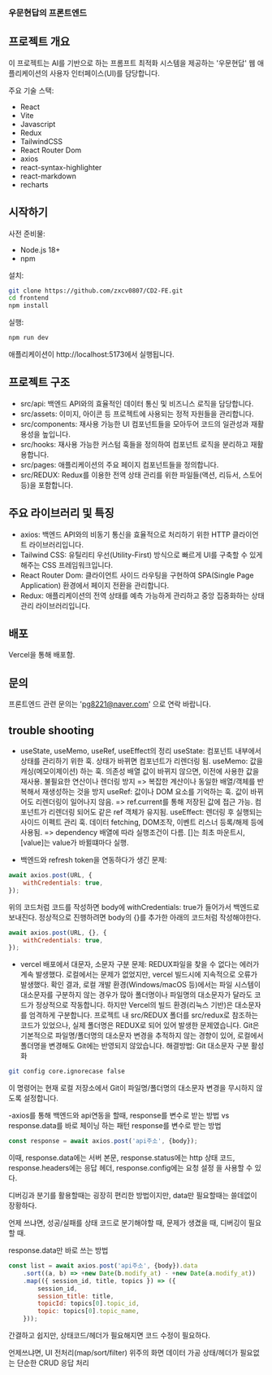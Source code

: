 ### 우문현답의 프론트엔드

## 프로젝트 개요
이 프로젝트는 AI를 기반으로 하는 프롬프트 최적화 시스템을 제공하는 '우문현답' 웹 애플리케이션의 사용자 인터페이스(UI)를 담당합니다.


주요 기술 스택:
- React 
- Vite
- Javascript
- Redux
- TailwindCSS
- React Router Dom
- axios
- react-syntax-highlighter
- react-markdown
- recharts

## 시작하기
사전 준비물: 
- Node.js 18+ 
- npm

설치: 
```bash
git clone https://github.com/zxcv0807/CD2-FE.git
cd frontend
npm install
```

실행:
```bash
npm run dev
```
애플리케이션이 http://localhost:5173에서 실행됩니다.

## 프로젝트 구조
- src/api: 백엔드 API와의 효율적인 데이터 통신 및 비즈니스 로직을 담당합니다.
- src/assets: 이미지, 아이콘 등 프로젝트에 사용되는 정적 자원들을 관리합니다.
- src/components: 재사용 가능한 UI 컴포넌트들을 모아두어 코드의 일관성과 재활용성을 높입니다.
- src/hooks: 재사용 가능한 커스텀 훅들을 정의하여 컴포넌트 로직을 분리하고 재활용합니다.
- src/pages: 애플리케이션의 주요 페이지 컴포넌트들을 정의합니다.
- src/REDUX: Redux를 이용한 전역 상태 관리를 위한 파일들(액션, 리듀서, 스토어 등)을 포함합니다.

## 주요 라이브러리 및 특징
- axios: 백엔드 API와의 비동기 통신을 효율적으로 처리하기 위한 HTTP 클라이언트 라이브러리입니다.
- Tailwind CSS: 유틸리티 우선(Utility-First) 방식으로 빠르게 UI를 구축할 수 있게 해주는 CSS 프레임워크입니다.
- React Router Dom: 클라이언트 사이드 라우팅을 구현하여 SPA(Single Page Application) 환경에서 페이지 전환을 관리합니다.
- Redux: 애플리케이션의 전역 상태를 예측 가능하게 관리하고 중앙 집중화하는 상태 관리 라이브러리입니다.

## 배포
Vercel을 통해 배포함.

## 문의
프론트엔드 관련 문의는 'pg8221@naver.com' 으로 연락 바랍니다.

## trouble shooting
- useState, useMemo, useRef, useEffect의 정리
useState: 컴포넌트 내부에서 상태를 관리하기 위한 훅. 상태가 바뀌면 컴포넌트가 리렌더링 됨.
useMemo: 값을 캐싱(메모이제이션) 하는 훅. 의존성 배열 값이 바뀌지 않으면, 이전에 사용한 값을 재사용. 불필요한 연산이나 렌더링 방지
=> 복잡한 계산이나 동일한 배열/객체를 반복해서 재생성하는 것을 방지
useRef: 값이나 DOM 요소를 기억하는 훅. 값이 바뀌어도 리렌더링이 일어나지 않음.
=> ref.current를 통해 저장된 값에 접근 가능. 컴포넌트가 리렌더링 되어도 같은 ref 객체가 유지됨.
useEffect: 렌더링 후 실행되는 사이드 이펙트 관리 훅. 데이터 fetching, DOM조작, 이벤트 리스너 등록/해제 등에 사용됨.
=> dependency 배열에 따라 실행조건이 다름. []는 최초 마운트시, [value]는 value가 바뀔떄마다 실행.

- 백엔드와 refresh token을 연동하다가 생긴 문제:
```javascript
await axios.post(URL, {
    withCredentials: true,
});
```
위의 코드처럼 코드를 작성하면 body에 withCredentials: true가 들어가서 백엔드로 보내진다.
정상적으로 진행하려면 body의 {}를 추가한 아래의 코드처럼 작성해야한다.
```javascript
await axios.post(URL, {}, {
    withCredentials: true,
});
```
- vercel 배포에서 대문자, 소문자 구분 문제:
REDUX파일을 찾을 수 없다는 에러가 계속 발생했다. 로컬에서는 문제가 없었지만, vercel 빌드시에 지속적으로 오류가 발생했다.
확인 결과, 로컬 개발 환경(Windows/macOS 등)에서는 파일 시스템이 대소문자를 구분하지 않는 경우가 많아 폴더명이나 파일명의 대소문자가 달라도 코드가 정상적으로 작동합니다. 하지만 Vercel의 빌드 환경(리눅스 기반)은 대소문자를 엄격하게 구분합니다.
프로젝트 내 src/REDUX 폴더를 src/redux로 참조하는 코드가 있었으나, 실제 폴더명은 REDUX로 되어 있어 발생한 문제였습니다. Git은 기본적으로 파일명/폴더명의 대소문자 변경을 추적하지 않는 경향이 있어, 로컬에서 폴더명을 변경해도 Git에는 반영되지 않았습니다.
해결방법:
Git 대소문자 구분 활성화
```bash
git config core.ignorecase false
```
이 명령어는 현재 로컬 저장소에서 Git이 파일명/폴더명의 대소문자 변경을 무시하지 않도록 설정합니다.

-axios를 통해 백엔드와 api연동을 할때, response를 변수로 받는 방법 vs response.data를 바로 체이닝 하는 패턴
response를 변수로 받는 방법
```javascript
const response = await axios.post('api주소', {body});
```
이때, 
response.data에는 서버 본문, 
response.status에는 http 상태 코드,
response.headers에는 응답 헤더,
response.config에는 요청 설정
을 사용할 수 있다.

디버깅과 분기를 활용할때는 굉장히 편리한 방법이지만,
data만 필요할때는 쓸데없이 장황하다.

언제 쓰냐면, 성공/실패를 상태 코드로 분기해야할 때, 문제가 생겼을 때, 디버깅이 필요할 때.

response.data만 바로 쓰는 방법
```javascript
const list = await axios.post('api주소', {body}).data
    .sort((a, b) => +new Date(b.modify_at) - +new Date(a.modify_at))
    .map(({ session_id, title, topics }) => ({
        session_id,
        session_title: title,
        topicId: topics[0].topic_id,
        topic: topics[0].topic_name,
    }));
```
간결하고 쉽지만,
상태코드/헤더가 필요해지면 코드 수정이 필요하다. 

언제쓰냐면, UI 전처리(map/sort/filter) 위주의 화면 데이터 가공
상태/헤더가 필요없는 단순한 CRUD 응답 처리